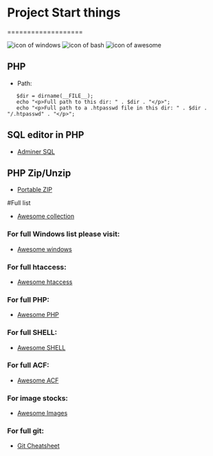 # Project Start things 
===================

![icon of windows](https://raw.githubusercontent.com/apsolut/dotwindows/master/assets/images/icons/icon-decom-windows-02.png)
![icon of bash](https://raw.githubusercontent.com/apsolut/dotwindows/master/assets/images/icons/icon-decom-bash.png)
![icon of awesome](https://raw.githubusercontent.com/apsolut/dotwindows/master/assets/images/icons/icon-decom-awesome.png)


## PHP

- Path:
```
   $dir = dirname(__FILE__);
   echo "<p>Full path to this dir: " . $dir . "</p>";
   echo "<p>Full path to a .htpasswd file in this dir: " . $dir . "/.htpasswd" . "</p>";
   ```

## SQL editor in PHP
* [Adminer SQL](https://github.com/vrana/adminer)

## PHP Zip/Unzip
* [Portable ZIP](https://github.com/spyrosoft/portable-zip)


#Full list 
* [Awesome collection](https://github.com/sindresorhus/awesome)

### For full Windows list please visit:
* [Awesome windows](https://github.com/Awesome-Windows/Awesome)

### For full htaccess:
* [Awesome htaccess](https://github.com/apsolut/htaccess)

### For full PHP:
* [Awesome PHP](https://github.com/apsolut/awesome-php)

### For full SHELL:
* [Awesome SHELL](https://github.com/apsolut/awesome-shell)

### For full ACF:
* [Awesome ACF](https://github.com/apsolut/awesome-acf)

### For image stocks:
* [Awesome Images](https://github.com/apsolut/awesome-images)

### For full git:
* [Git Cheatsheet](https://github.com/tiimgreen/github-cheat-sheet#readme)